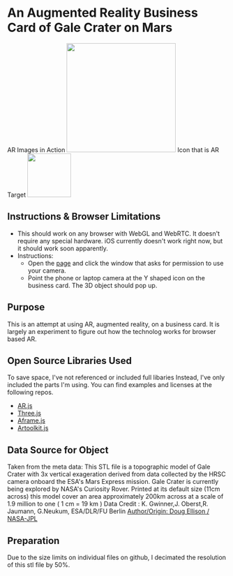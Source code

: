 # An Augmented Reality Business Card of Gale Crater on Mars
AR Images in Action
<img src="https://github.com/JustinGOSSES/AR_BusinessCard/blob/master/images/Screen%20Shot%202017-04-01%20at%209.39.35%20PM.png" width="250">
Icon that is AR Target
<img src="https://github.com/JustinGOSSES/AR_BusinessCard/blob/master/images/kanji.png" width="100">


## Instructions & Browser Limitations
- This should work on any browser with WebGL and WebRTC. It doesn't require any special hardware. iOS currently doesn't work right now, but it should work soon apparently. 
- Instructions:
  - Open the <a href="https://justingosses.github.io/AR_BusinessCard/">page</a> and click the window that asks for permission to use your camera.
  - Point the phone or laptop camera at the Y shaped icon on the business card. The 3D object should pop up. 

## Purpose
This is an attempt at using AR, augmented reality, on a business card. It is largely an experiment to figure out how the technolog works for browser based AR. 

## Open Source Libraries Used
To save space, I've not referenced or included full libaries Instead, I've only included the parts I'm using. You can find examples and licenses at the following repos. 
- <a href="https://github.com/jeromeetienne/AR.js">AR.js</a>
- <a href="https://threejs.org/">Three.js</a>
- <a href="https://aframe.io/">Aframe.js
- <a href="https://github.com/artoolkit/jsartoolkit5">Artoolkit.js</a>

## Data Source for Object
Taken from the meta data: This STL file is a topographic model of Gale Crater with 3x vertical exageration derived from data collected by the HRSC camera onboard the ESA's Mars Express mission. Gale Crater is currently being explored by NASA's Curiosity Rover. Printed at its default size (11cm across) this model cover an area approximately 200km across at a scale of 1.9 million to one ( 1 cm = 19 km ) Data Credit : K. Gwinner,J. Oberst,R. Jaumann, G.Neukum, ESA/DLR/FU Berlin
<a href="https://nasa3d.arc.nasa.gov/detail/gale-crater">Author/Origin: Doug Ellison / NASA-JPL</a>

## Preparation
Due to the size limits on individual files on github, I decimated the resolution of this stl file by 50%. 
